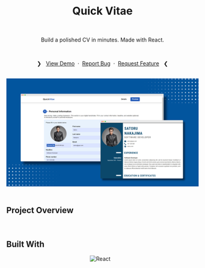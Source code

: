 <br>
<div align="center">
    <h1>Quick Vitae</h1>
<br>

Build a polished CV in minutes. Made with React.

<br>
  <p>
    ❯ &nbsp;
    <a href="https://github.com/Daviddp96/quick-vitae">View Demo</a>
    &nbsp;·&nbsp;
    <a href="https://github.com/Daviddp96/quick-vitae/issues">Report Bug</a>
    &nbsp;·&nbsp;
    <a href="https://github.com/Daviddp96/quick-vitae/issues">Request Feature</a>
     &nbsp; ❮
  </p>
</div>

<br>

<div align='center'>
<img src='./mvp0.png' alt='Desktop preview'>
</div>

<br>

## Project Overview


<br>

## Built With

<div align=center>

![React](https://img.shields.io/badge/react-%2320232a.svg?style=for-the-badge&logo=react&logoColor=%2361DAFB) &nbsp;&nbsp;

</div>

<br>
